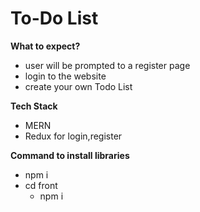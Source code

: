 # To-Do List

**What to expect?**
-  user will be prompted to a register page
-  login to the website
-  create your own Todo List

**Tech Stack**
- MERN
- Redux for login,register

**Command to install libraries**
- npm i
- cd front
    - npm i

